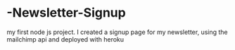 # -Newsletter-Signup
my first node js project. I created a signup page for my newsletter, using the mailchimp api and deployed with heroku
